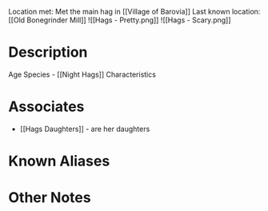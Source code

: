 Location met: Met the main hag in [[Village of Barovia]]
Last known location: [[Old Bonegrinder Mill]]
![[Hags - Pretty.png]]
![[Hags - Scary.png]]

# Description

Age
Species - [[Night Hags]]
Characteristics

# Associates
* [[Hags Daughters]] - are her daughters

# Known Aliases

# Other Notes
